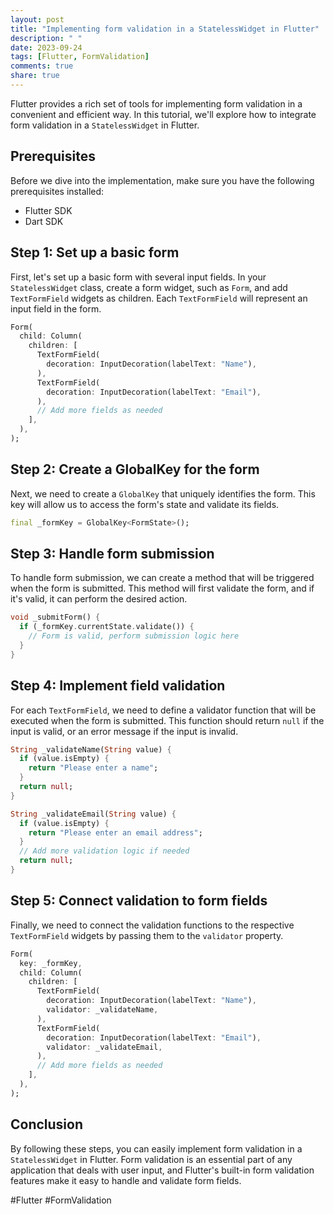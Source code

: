 ```yaml
---
layout: post
title: "Implementing form validation in a StatelessWidget in Flutter"
description: " "
date: 2023-09-24
tags: [Flutter, FormValidation]
comments: true
share: true
---
```


Flutter provides a rich set of tools for implementing form validation in a convenient and efficient way. In this tutorial, we'll explore how to integrate form validation in a `StatelessWidget` in Flutter.

## Prerequisites

Before we dive into the implementation, make sure you have the following prerequisites installed:

- Flutter SDK
- Dart SDK

## Step 1: Set up a basic form

First, let's set up a basic form with several input fields. In your `StatelessWidget` class, create a form widget, such as `Form`, and add `TextFormField` widgets as children. Each `TextFormField` will represent an input field in the form.

```dart
Form(
  child: Column(
    children: [
      TextFormField(
        decoration: InputDecoration(labelText: "Name"),
      ),
      TextFormField(
        decoration: InputDecoration(labelText: "Email"),
      ),
      // Add more fields as needed
    ],
  ),
);
```

## Step 2: Create a GlobalKey for the form

Next, we need to create a `GlobalKey` that uniquely identifies the form. This key will allow us to access the form's state and validate its fields.

```dart
final _formKey = GlobalKey<FormState>();
```

## Step 3: Handle form submission

To handle form submission, we can create a method that will be triggered when the form is submitted. This method will first validate the form, and if it's valid, it can perform the desired action.

```dart
void _submitForm() {
  if (_formKey.currentState.validate()) {
    // Form is valid, perform submission logic here
  }
}
```

## Step 4: Implement field validation

For each `TextFormField`, we need to define a validator function that will be executed when the form is submitted. This function should return `null` if the input is valid, or an error message if the input is invalid.

```dart
String _validateName(String value) {
  if (value.isEmpty) {
    return "Please enter a name";
  }
  return null;
}

String _validateEmail(String value) {
  if (value.isEmpty) {
    return "Please enter an email address";
  }
  // Add more validation logic if needed
  return null;
}
```

## Step 5: Connect validation to form fields

Finally, we need to connect the validation functions to the respective `TextFormField` widgets by passing them to the `validator` property.

```dart
Form(
  key: _formKey,
  child: Column(
    children: [
      TextFormField(
        decoration: InputDecoration(labelText: "Name"),
        validator: _validateName,
      ),
      TextFormField(
        decoration: InputDecoration(labelText: "Email"),
        validator: _validateEmail,
      ),
      // Add more fields as needed
    ],
  ),
);
```

## Conclusion

By following these steps, you can easily implement form validation in a `StatelessWidget` in Flutter. Form validation is an essential part of any application that deals with user input, and Flutter's built-in form validation features make it easy to handle and validate form fields.

#Flutter #FormValidation